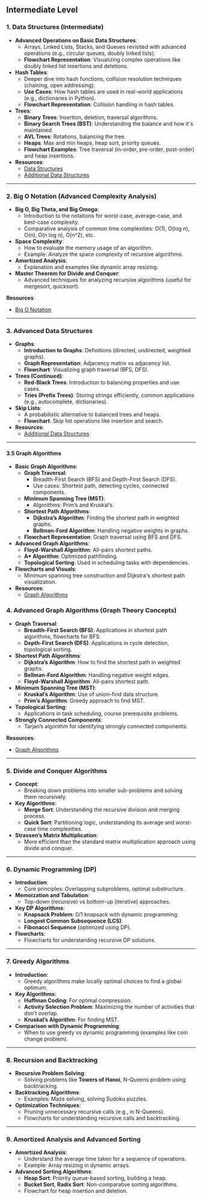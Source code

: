 ## **Intermediate Level**

### 1. **Data Structures (Intermediate)**

- **Advanced Operations on Basic Data Structures**:
  - Arrays, Linked Lists, Stacks, and Queues revisited with advanced operations (e.g., circular queues, doubly linked lists).
  - **Flowchart Representation**: Visualizing complex operations like doubly linked list insertions and deletions.
- **Hash Tables**:
  - Deeper dive into hash functions, collision resolution techniques (chaining, open addressing).
  - **Use Cases**: How hash tables are used in real-world applications (e.g., dictionaries in Python).
  - **Flowchart Representation**: Collision handling in hash tables.
- **Trees**:
  - **Binary Trees**: Insertion, deletion, traversal algorithms.
  - **Binary Search Trees (BST)**: Understanding the balance and how it's maintained.
  - **AVL Trees**: Rotations, balancing the tree.
  - **Heaps**: Max and min heaps, heap sort, priority queues.
  - **Flowchart Examples**: Tree traversal (in-order, pre-order, post-order) and heap insertions.
- **Resources**:
  - [Data Structures](./1.Data_Structures/)
  - [Additional Data Structures](./4.%20Additional%20Data%20Structures/)

---

### 2. **Big O Notation (Advanced Complexity Analysis)**

- **Big O, Big Theta, and Big Omega**:
  - Introduction to the notations for worst-case, average-case, and best-case complexity.
  - Comparative analysis of common time complexities: O(1), O(log n), O(n), O(n log n), O(n^2), etc.
- **Space Complexity**:
  - How to evaluate the memory usage of an algorithm.
  - Example: Analyze the space complexity of recursive algorithms.
- **Amortized Analysis**:
  - Explanation and examples like dynamic array resizing.
- **Master Theorem for Divide and Conquer**:
  - Advanced techniques for analyzing recursive algorithms (useful for mergesort, quicksort).

**Resources**:

- [Big O Notation](./2.%20Big%20O%20Notation/)

---

### 3. **Advanced Data Structures**

- **Graphs**:
  - **Introduction to Graphs**: Definitions (directed, undirected, weighted graphs).
  - **Graph Representation**: Adjacency matrix vs adjacency list.
  - **Flowchart**: Visualizing graph traversal (BFS, DFS).
- **Trees (Continued)**:
  - **Red-Black Trees**: Introduction to balancing properties and use cases.
  - **Tries (Prefix Trees)**: Storing strings efficiently, common applications (e.g., autocomplete, dictionaries).
- **Skip Lists**:
  - A probabilistic alternative to balanced trees and heaps.
  - **Flowchart**: Skip list operations like insertion and search.
- **Resources**:
  - [Additional Data Structures](./4.%20Additional%20Data%20Structures/)

---

#### 3.5 **Graph Algorithms**

- **Basic Graph Algorithms**:
  - **Graph Traversal**:
    - Breadth-First Search (BFS) and Depth-First Search (DFS).
    - Use cases: Shortest path, detecting cycles, connected components.
  - **Minimum Spanning Tree (MST)**:
    - Algorithms: Prim’s and Kruskal’s.
  - **Shortest Path Algorithms**:
    - **Dijkstra’s Algorithm**: Finding the shortest path in weighted graphs.
    - **Bellman-Ford Algorithm**: Handling negative weights in graphs.
  - **Flowchart Representation**: Graph traversal using BFS and DFS.
- **Advanced Graph Algorithms**:
  - **Floyd-Warshall Algorithm**: All-pairs shortest paths.
  - **A\* Algorithm**: Optimized pathfinding.
  - **Topological Sorting**: Used in scheduling tasks with dependencies.
- **Flowcharts and Visuals**:
  - Minimum spanning tree construction and Dijkstra's shortest path visualization.
- **Resources**:
  - [Graph Algorithms](./8.%20Graph%20Algorithms/)

### 4. **Advanced Graph Algorithms (Graph Theory Concepts)**

- **Graph Traversal**:
  - **Breadth-First Search (BFS)**: Applications in shortest path algorithms, flowcharts for BFS.
  - **Depth-First Search (DFS)**: Applications in cycle detection, topological sorting.
- **Shortest Path Algorithms**:
  - **Dijkstra’s Algorithm**: How to find the shortest path in weighted graphs.
  - **Bellman-Ford Algorithm**: Handling negative weight edges.
  - **Floyd-Warshall Algorithm**: All-pairs shortest path.
- **Minimum Spanning Tree (MST)**:
  - **Kruskal’s Algorithm**: Use of union-find data structure.
  - **Prim’s Algorithm**: Greedy approach to find MST.
- **Topological Sorting**:
  - Applications in task scheduling, course prerequisite problems.
- **Strongly Connected Components**:
  - Tarjan’s algorithm for identifying strongly connected components.

**Resources**:

- [Graph Algorithms](./8.%20Graph%20Algorithms/)

---

### 5. **Divide and Conquer Algorithms**

- **Concept**:
  - Breaking down problems into smaller sub-problems and solving them recursively.
- **Key Algorithms**:
  - **Merge Sort**: Understanding the recursive division and merging process.
  - **Quick Sort**: Partitioning logic, understanding its average and worst-case time complexities.
- **Strassen’s Matrix Multiplication**:
  - More efficient than the standard matrix multiplication approach using divide and conquer.

---

### 6. **Dynamic Programming (DP)**

- **Introduction**:
  - Core principles: Overlapping subproblems, optimal substructure.
- **Memoization and Tabulation**:
  - Top-down (recursive) vs bottom-up (iterative) approaches.
- **Key DP Algorithms**:
  - **Knapsack Problem**: 0/1 knapsack with dynamic programming.
  - **Longest Common Subsequence (LCS)**.
  - **Fibonacci Sequence** (optimized using DP).
- **Flowcharts**:
  - Flowcharts for understanding recursive DP solutions.

---

### 7. **Greedy Algorithms**

- **Introduction**:
  - Greedy algorithms make locally optimal choices to find a global optimum.
- **Key Algorithms**:
  - **Huffman Coding**: For optimal compression.
  - **Activity Selection Problem**: Maximizing the number of activities that don’t overlap.
  - **Kruskal’s Algorithm**: For finding MST.
- **Comparison with Dynamic Programming**:
  - When to use greedy vs dynamic programming (examples like coin change problem).

---

### 8. **Recursion and Backtracking**

- **Recursive Problem Solving**:
  - Solving problems like **Towers of Hanoi**, N-Queens problem using backtracking.
- **Backtracking Algorithms**:
  - Examples: Maze solving, solving Sudoku puzzles.
- **Optimization Techniques**:
  - Pruning unnecessary recursive calls (e.g., in N-Queens).
  - Flowcharts for understanding recursive calls and backtracking.

---

### 9. **Amortized Analysis and Advanced Sorting**

- **Amortized Analysis**:
  - Understand the average time taken for a sequence of operations.
  - Example: Array resizing in dynamic arrays.
- **Advanced Sorting Algorithms**:
  - **Heap Sort**: Priority queue-based sorting, building a heap.
  - **Bucket Sort**, **Radix Sort**: Non-comparative sorting algorithms.
  - Flowchart for heap insertion and deletion.
